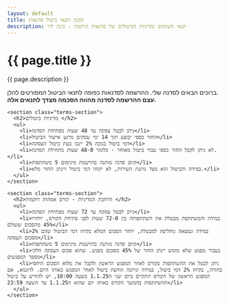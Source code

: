 ```yaml
---
layout: default
title: תקנון ותנאי ביטול סדנאות
description: תנאי השימוש ומדיניות הביטולים של סדנאות הרקמה - בינה ליר
---
```


<div class="container">
  <div class="page-head">
    <h1 class="page-title">{{ page.title }}</h1>
    <p class="page-description">{{ page.description }}</p>
  </div>
</div>

<div class="terms-page container animate">
  <div class="terms-content">
    <section class="terms-section">
      <p>
        ברוכים הבאים לסדנה שלי. ההרשמה לסדנאות כפופה לתנאי הביטול המפורטים להלן.
        <br>
       <b> עצם ההרשמה לסדנה מהווה הסכמה מצדך לתנאים אלה.</b>
      </p>
    </section>

    <section class="terms-section">
      <h2>מדיניות ביטולים </h2>
      <ul>
        <li>ניתן לבטל עסקה עד 48 שעות מפתיחת הסדנה</li>
        <li>החזר כספי יבוצע תוך 14 ימי עסקים מרגע אישור הביטול</li>
        <li>דמי ביטול בגובה 2% ייגבו בעת ביטול העסקה</li>
        <li>לא ניתן לקבל החזר כספי עבור ביטול מאוחר - כלומר 48-0 שעות מתחילת הסדנה.</li>
        <li>קיום סדנה מותנה בהרשמת מינימום 5 משתתפות</li>
        <li>במידה והביטול הוא מצד נותנת השירות, לא יקוזזו דמי ביטול ויינתן החזר מלא.</li>
      </ul>
    </section>

    <section class="terms-section">
      <h2>הרחבת המדיניות - קורס אמהות רוקמות </h2>
      <ul>
        <li>ניתן לבטל עסקה עד 72 שעות מפתיחת הסדנה</li>
        <li>במידה והמשתתפת מבטלת את השתתפותה בין 72-0 שעות לפני פתיחת הקורס, יוחזרו 45% מהסכום ששולם</li>
        <li>במידה ונמצאה מחליפה למבטלת, יוחזר הסכום המלא בקיזוז דמי הביטול שהם 2% מסכום העסקה</li>
        <li>קיום סדנה מותנה בהרשמת מינימום 5 משתתפות</li>
        <li>בעבור מפגש שלא מומש יינתן החזר של 45% מסכום מפגש. שהוא סכום העסקה חלקי מספר המפגשים</li>
        <li>ניתן לבטל את ההשתתפות בקורס לאחר המפגש הראשון ולקבל את מלוא הסכום היחסי בחזרה, בקיזוז 2% דמי ביטול, במידה וניתנה הודעת ביטול לאחר המפגש באותו היום. לדוגמא, אם המפגש הראשון של הקורס התקיים ביום שני ה1.1.25 בשעה 10:00, יש להודיע על ביטול ההשתתפות בהמשך הקורס באותו יום שהוא ה1.1.25 עד השעה 23:59</li>
      </ul>
    </section>

  </div>
</div> 
